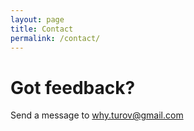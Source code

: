 ```yaml
---
layout: page
title: Contact
permalink: /contact/
---
```


# Got feedback?
Send a message to [why.turov@gmail.com](mailto:why.turov@gmail.com)
